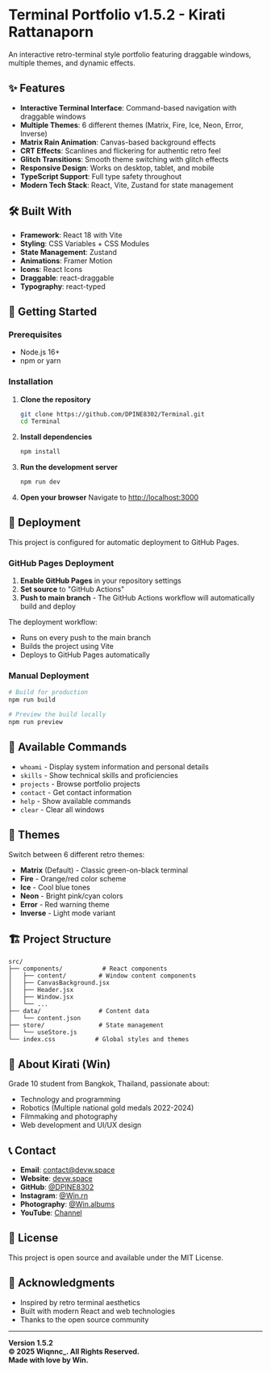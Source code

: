# Terminal Portfolio v1.5.2 - Kirati Rattanaporn

An interactive retro-terminal style portfolio featuring draggable windows, multiple themes, and dynamic effects.

## ✨ Features

- **Interactive Terminal Interface**: Command-based navigation with draggable windows
- **Multiple Themes**: 6 different themes (Matrix, Fire, Ice, Neon, Error, Inverse)
- **Matrix Rain Animation**: Canvas-based background effects
- **CRT Effects**: Scanlines and flickering for authentic retro feel
- **Glitch Transitions**: Smooth theme switching with glitch effects
- **Responsive Design**: Works on desktop, tablet, and mobile
- **TypeScript Support**: Full type safety throughout
- **Modern Tech Stack**: React, Vite, Zustand for state management

## 🛠️ Built With

- **Framework**: React 18 with Vite
- **Styling**: CSS Variables + CSS Modules
- **State Management**: Zustand
- **Animations**: Framer Motion
- **Icons**: React Icons
- **Draggable**: react-draggable
- **Typography**: react-typed

## 🚀 Getting Started

### Prerequisites

- Node.js 16+
- npm or yarn

### Installation

1. **Clone the repository**
   ```bash
   git clone https://github.com/DPINE8302/Terminal.git
   cd Terminal
   ```

2. **Install dependencies**
   ```bash
   npm install
   ```

3. **Run the development server**
   ```bash
   npm run dev
   ```

4. **Open your browser**
   Navigate to [http://localhost:3000](http://localhost:3000)

## 🚀 Deployment

This project is configured for automatic deployment to GitHub Pages.

### GitHub Pages Deployment

1. **Enable GitHub Pages** in your repository settings
2. **Set source** to "GitHub Actions"
3. **Push to main branch** - The GitHub Actions workflow will automatically build and deploy

The deployment workflow:
- Runs on every push to the main branch
- Builds the project using Vite
- Deploys to GitHub Pages automatically

### Manual Deployment

```bash
# Build for production
npm run build

# Preview the build locally
npm run preview
```

## 📱 Available Commands

- `whoami` - Display system information and personal details
- `skills` - Show technical skills and proficiencies  
- `projects` - Browse portfolio projects
- `contact` - Get contact information
- `help` - Show available commands
- `clear` - Clear all windows

## 🎨 Themes

Switch between 6 different retro themes:
- **Matrix** (Default) - Classic green-on-black terminal
- **Fire** - Orange/red color scheme
- **Ice** - Cool blue tones
- **Neon** - Bright pink/cyan colors
- **Error** - Red warning theme
- **Inverse** - Light mode variant

## 🏗️ Project Structure

```
src/
├── components/           # React components
│   ├── content/         # Window content components
│   ├── CanvasBackground.jsx
│   ├── Header.jsx
│   ├── Window.jsx
│   └── ...
├── data/                # Content data
│   └── content.json
├── store/               # State management
│   └── useStore.js
└── index.css           # Global styles and themes
```

## 🌟 About Kirati (Win)

Grade 10 student from Bangkok, Thailand, passionate about:
- Technology and programming
- Robotics (Multiple national gold medals 2022-2024)
- Filmmaking and photography
- Web development and UI/UX design

## 📞 Contact

- **Email**: contact@devw.space
- **Website**: [devw.space](https://devw.space)
- **GitHub**: [@DPINE8302](https://github.com/DPINE8302)
- **Instagram**: [@Win.rn](https://www.instagram.com/Win.rn)
- **Photography**: [@Win.albums](https://www.instagram.com/Win.albums)
- **YouTube**: [Channel](https://www.youtube.com/channel/UCMQefq5ku1GHvTm50Ysixyg)

## 📄 License

This project is open source and available under the MIT License.

## 🙏 Acknowledgments

- Inspired by retro terminal aesthetics
- Built with modern React and web technologies
- Thanks to the open source community

---

**Version 1.5.2**  
**© 2025 Wiqnnc_. All Rights Reserved.**  
**Made with love by Win.**